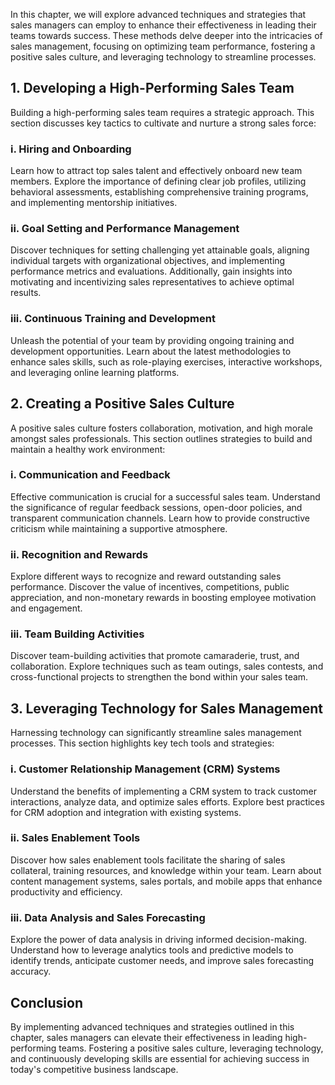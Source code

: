 
In this chapter, we will explore advanced techniques and strategies that sales managers can employ to enhance their effectiveness in leading their teams towards success. These methods delve deeper into the intricacies of sales management, focusing on optimizing team performance, fostering a positive sales culture, and leveraging technology to streamline processes.

1\. Developing a High-Performing Sales Team
------------------------------------------

Building a high-performing sales team requires a strategic approach. This section discusses key tactics to cultivate and nurture a strong sales force:

### i. Hiring and Onboarding

Learn how to attract top sales talent and effectively onboard new team members. Explore the importance of defining clear job profiles, utilizing behavioral assessments, establishing comprehensive training programs, and implementing mentorship initiatives.

### ii. Goal Setting and Performance Management

Discover techniques for setting challenging yet attainable goals, aligning individual targets with organizational objectives, and implementing performance metrics and evaluations. Additionally, gain insights into motivating and incentivizing sales representatives to achieve optimal results.

### iii. Continuous Training and Development

Unleash the potential of your team by providing ongoing training and development opportunities. Learn about the latest methodologies to enhance sales skills, such as role-playing exercises, interactive workshops, and leveraging online learning platforms.

2\. Creating a Positive Sales Culture
------------------------------------

A positive sales culture fosters collaboration, motivation, and high morale amongst sales professionals. This section outlines strategies to build and maintain a healthy work environment:

### i. Communication and Feedback

Effective communication is crucial for a successful sales team. Understand the significance of regular feedback sessions, open-door policies, and transparent communication channels. Learn how to provide constructive criticism while maintaining a supportive atmosphere.

### ii. Recognition and Rewards

Explore different ways to recognize and reward outstanding sales performance. Discover the value of incentives, competitions, public appreciation, and non-monetary rewards in boosting employee motivation and engagement.

### iii. Team Building Activities

Discover team-building activities that promote camaraderie, trust, and collaboration. Explore techniques such as team outings, sales contests, and cross-functional projects to strengthen the bond within your sales team.

3\. Leveraging Technology for Sales Management
---------------------------------------------

Harnessing technology can significantly streamline sales management processes. This section highlights key tech tools and strategies:

### i. Customer Relationship Management (CRM) Systems

Understand the benefits of implementing a CRM system to track customer interactions, analyze data, and optimize sales efforts. Explore best practices for CRM adoption and integration with existing systems.

### ii. Sales Enablement Tools

Discover how sales enablement tools facilitate the sharing of sales collateral, training resources, and knowledge within your team. Learn about content management systems, sales portals, and mobile apps that enhance productivity and efficiency.

### iii. Data Analysis and Sales Forecasting

Explore the power of data analysis in driving informed decision-making. Understand how to leverage analytics tools and predictive models to identify trends, anticipate customer needs, and improve sales forecasting accuracy.

Conclusion
----------

By implementing advanced techniques and strategies outlined in this chapter, sales managers can elevate their effectiveness in leading high-performing teams. Fostering a positive sales culture, leveraging technology, and continuously developing skills are essential for achieving success in today's competitive business landscape.
